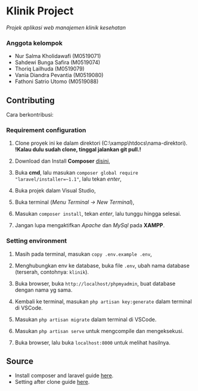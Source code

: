 # Klinik Project

_Projek aplikasi web manajemen klinik kesehatan_

### Anggota kelompok
* Nur Salma Kholidawafi (M0519071)
* Sahdewi Bunga Safira (M0519074)
* Thoriq Lailhuda (M0519079)
* Vania Diandra Pevantia (M0519080)
* Fathoni Satrio Utomo (M0519088)

## Contributing
Cara berkontribusi:

### Requirement configuration

1. Clone proyek ini ke dalam direktori (C:\xampp\htdocs\nama-direktori). 
__!Kalau dulu sudah clone, tinggal jalankan git pull.!__

1. Download dan Install __Composer__ [disini](https://getcomposer.org/Composer-Setup.exe),

1. Buka __cmd__, lalu masukan `composer global require "laravel/installer=~1.1"`, lalu tekan _enter_,

1. Buka projek dalam Visual Studio, 

1. Buka terminal (_Menu Terminal -> New Terminal_), 

1. Masukan `composer install`, tekan _enter_, lalu tunggu hingga selesai.

1. Jangan lupa mengaktifkan _Apache_ dan _MySql_ pada __XAMPP__.


### Setting environment

1. Masih pada terminal, masukan `copy .env.example .env`,

1. Menghubungkan env ke database, buka file `.env`, ubah nama database (terserah, contohnya: `klinik`).

1. Buka browser, buka `http://localhost/phpmyadmin`, buat database dengan nama yg sama.

1. Kembali ke terminal, masukan `php artisan key:generate` dalam terminal di VSCode.

1. Masukan `php artisan migrate` dalam terminal di VSCode.

1. Masukan `php artisan serve` untuk mengcompile dan mengeksekusi.

1. Buka browser, lalu buka `localhost:8000` untuk melihat hasilnya.


## Source
* Install composer and laravel guide [here](https://laravel.com/docs/4.2).
* Setting after clone guide [here](https://stackoverflow.com/questions/38602321/cloning-laravel-project-from-github).